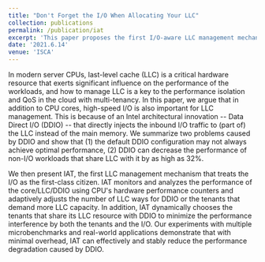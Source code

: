```yaml
---
title: "Don't Forget the I/O When Allocating Your LLC"
collection: publications
permalink: /publication/iat
excerpt: 'This paper proposes the first I/O-aware LLC management mechanism for performance isolation in DDIO-enable platform.'
date: '2021.6.14'
venue: 'ISCA'
---
```

In modern server CPUs, last-level cache (LLC) is a critical hardware resource that exerts significant influence on the performance of the workloads, and how to manage LLC is a key to the performance isolation and QoS in the cloud with multi-tenancy. In this paper, we argue that in addition to CPU cores, high-speed I/O is also important for LLC management. This is because of an Intel architectural innovation -- Data Direct I/O (DDIO) -- that directly injects the inbound I/O traffic to (part of) the LLC instead of the main memory. We summarize two problems caused by DDIO and show that (1) the default DDIO configuration may not always achieve optimal performance, (2) DDIO can decrease the performance of non-I/O workloads that share LLC with it by as high as 32%.

We then present IAT, the first LLC management mechanism that treats the I/O as the first-class citizen. IAT monitors and analyzes the performance of the core/LLC/DDIO using CPU's hardware performance counters and adaptively adjusts the number of LLC ways for DDIO or the tenants that demand more LLC capacity. In addition, IAT dynamically chooses the tenants that share its LLC resource with DDIO to minimize the performance interference by both the tenants and the I/O. Our experiments with multiple microbenchmarks and real-world applications demonstrate that with minimal overhead, IAT can effectively and stably reduce the performance degradation caused by DDIO.

